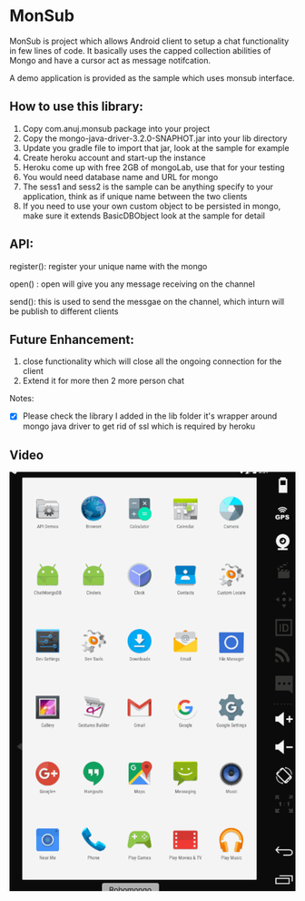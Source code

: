 # MonSub

MonSub is project which allows Android client to setup a chat functionality in few lines of code. It basically uses the capped collection
abilities of Mongo and have a cursor act as message notifcation.

A demo application is provided as the sample which uses monsub interface.

## How to use this library:

1. Copy com.anuj.monsub package into your project
2. Copy the mongo-java-driver-3.2.0-SNAPHOT.jar into your lib directory
3. Update you gradle file to import that jar, look at the sample for example
4. Create heroku account and start-up the instance
5. Heroku come up with free 2GB of mongoLab, use that for your testing
6. You would need database name and URL for mongo
7. The sess1 and sess2 is the sample can be anything specify to your application, think as if unique
   name between the two clients
8. If you need to use your own custom object to be persisted in mongo, make sure it extends BasicDBObject
   look at the sample for detail

## API:

register(): register your unique name with the mongo

open() : open will give you any message receiving on the channel

send(): this is used to send the messgae on the channel, which inturn will be
        publish to different clients



## Future Enhancement:

1. close functionality which will close all the ongoing connection for the client
2. Extend it for more then 2 more person chat

Notes:

* [x] Please check the library I added in the lib folder it's wrapper around mongo java driver to get rid of ssl which is required by heroku

## Video

<img src='https://github.com/anujacharya1/ChatMongoDB/blob/master/rec_chat.gif' title='Video Walkthrough' width='' alt='Video Walkthrough' />
